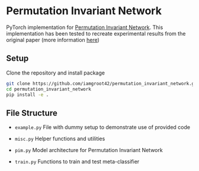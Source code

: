 # Permutation Invariant Network

PyTorch implementation for [Permutation Invariant Network](https://dl.acm.org/doi/pdf/10.1145/3243734.3243834). This implementation has been tested to recreate experimental results from the original paper (more information [here](https://arxiv.org/pdf/2106.03699.pdf))

## Setup

Clone the repository and install package

```bash
git clone https://github.com/iamgroot42/permutation_invariant_network.git
cd permutation_invariant_network
pip install -e .
```

## File Structure

- `example.py` File with dummy setup to demonstrate use of provided code

- `misc.py` Helper functions and utilities
- `pim.py` Model architecture for Permutation Invariant Network
- `train.py` Functions to train and test meta-classifier

